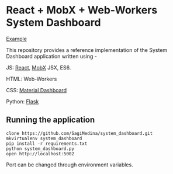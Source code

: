 # React + MobX + Web-Workers System Dashboard

[Example](https://system-dashboard.herokuapp.com/)

This repository provides a reference implementation of the System Dashboard application written using -

JS: [React](https://facebook.github.io/react), [MobX](https://github.com/mobxjs/mobx) JSX, ES6.

HTML: Web-Workers

CSS: [Material Dashboard](http://www.creative-tim.com/product/material-dashboard)

Python: [Flask](https://github.com/pallets/flask) 

## Running the application

```
clone https://github.com/SagiMedina/system_dashboard.git
mkvirtualenv system_dashboard
pip install -r requirements.txt
python system_dashboard.py
open http://localhost:5002
```
Port can be changed through environment variables.
